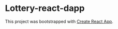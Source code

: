 # Lottery-react-dapp
This project was bootstrapped with [Create React App](https://github.com/facebook/create-react-app).
